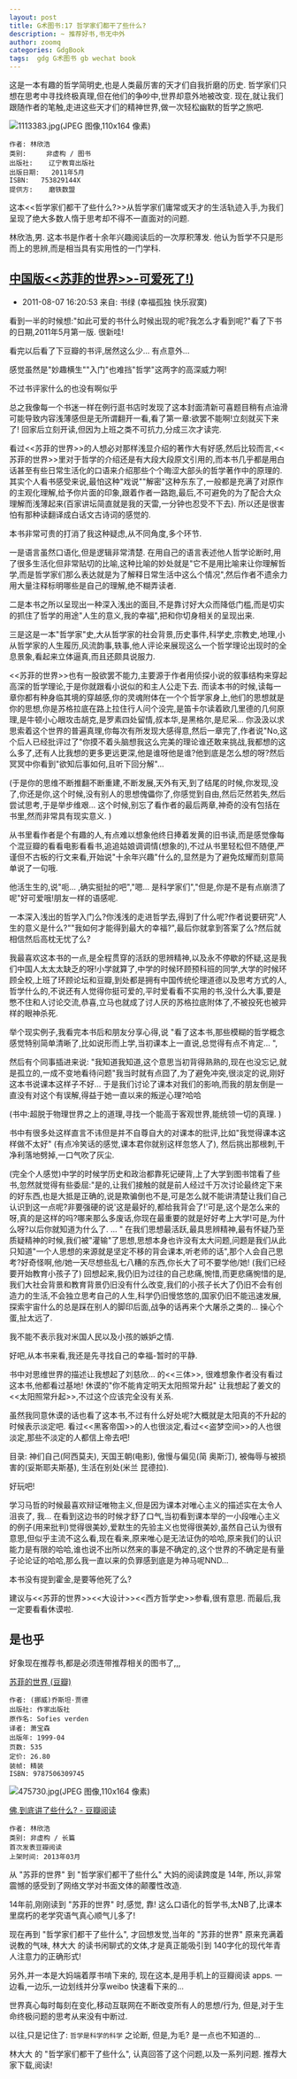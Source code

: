 ```yaml
---
layout: post
title: G术图书:17 哲学家们都干了些什么?
description: ~ 推荐好书,书无中外
author: zoomq
categories: GdgBook
tags:  gdg G术图书 gb wechat book
---
```


这是一本有趣的哲学简明史,也是人类最厉害的天才们自我折磨的历史. 哲学家们只想在思考中寻找终极真理,但在他们的争吵中,世界却意外地被改变. 现在,就让我们跟随作者的笔触,走进这些天才们的精神世界,做一次轻松幽默的哲学之旅吧. 


![1113383.jpg(JPEG 图像,110x164 像素)](http://img3.douban.com/view/ark_article_cover/cut/public/1113383.jpg)
    
    作者: 林欣浩
    类别:     非虚构 / 图书
    出版社:    辽宁教育出版社
    出版日期:   2011年5月
    ISBN:   753829144X
    提供方:    磨铁数盟


这本<<哲学家们都干了些什么?>>从哲学家们庸常或天才的生活轨迹入手,为我们呈现了绝大多数人惰于思考却不得不一直面对的问题. 

林欣浩,男. 这本书是作者十余年兴趣阅读后的一次厚积薄发. 他认为哲学不只是形而上的思辨,而是相当具有实用性的一门学科. 

<!--more-->

## [中国版<<苏菲的世界>>-可爱死了!)](http://book.douban.com/review/5054156/)

- 2011-08-07 16:20:53 来自: 书绿 (幸福孤独 快乐寂寞)


看到一半的时候想:"如此可爱的书什么时候出现的呢?我怎么才看到呢?"看了下书的日期,2011年5月第一版. 很新哇!

看完以后看了下豆瓣的书评,居然这么少... 有点意外... 

感觉虽然是"妙趣横生""入门"也难挡"哲学"这两字的高深威力啊!

不过书评家什么的也没有啊似乎

总之我像每一个书迷一样在例行逛书店时发现了这本封面清新可喜题目稍有点油滑可能导致内容浅薄感但是无所谓翻开一看,看了第一章:欲罢不能啊!立刻就买下来了!
回家后立刻开读,但因为上班之类不可抗力,分成三次才读完. 

看过<<苏菲的世界>>的人想必对那样浅显介绍的著作大有好感,然后比较而言,<<苏菲的世界>>里对于哲学的介绍还是有大段大段原文引用的,而本书几乎都是用白话甚至有些日常生活化的口语来介绍那些个个晦涩大部头的哲学著作中的原理的. 其实个人看书感受来说,最怕这种"戏说""解密"这种东东了,一般都是充满了对原作的主观化理解,给予你片面的印象,跟着作者一路跑,最后,不可避免的为了配合大众理解而浅薄起来(百家讲坛简直就是我的天雷,一分钟也忍受不下去). 所以还是很害怕有那种读翻译成白话文古诗词的感觉的. 

本书非常可贵的打消了我这种疑虑,从不同角度,多个环节. 

一是语言虽然口语化,但是逻辑非常清楚. 在用自己的语言表述他人哲学论断时,用了很多生活化但非常贴切的比喻,这种比喻的妙处就是"它不是用比喻来让你理解哲学,而是哲学家们那么表达就是为了解释日常生活中这么个情况",然后作者不遗余力用大量注释标明哪些是自己的理解,绝不糊弄读者. 

二是本书之所以呈现出一种深入浅出的面目,不是靠讨好大众而降低门槛,而是切实的抓住了哲学的用途"人生的意义,我的幸福",把和你切身相关的呈现出来. 

三是这是一本"哲学家"史,大从哲学家的社会背景,历史事件,科学史,宗教史,地理,小从哲学家的人生履历,风流韵事,轶事,他人评论来展现这么一个哲学理论出现时的全息景象,看起来立体逼真,而且还颇具说服力. 

<<苏菲的世界>>也有一股欲罢不能力,主要源于作者用侦探小说的叙事结构来穿起高深的哲学理论,于是你就跟看小说似的和主人公走下去. 
而读本书的时候,读每一章你都有种身临其境的穿越感,你的灵魂附体在一个个哲学家身上,他们的思想就是你的思想,你是苏格拉底在路上拉住行人问个没完,是笛卡尔读着欧几里德的几何原理,是牛顿小心眼攻击胡克,是罗素四处留情,叔本华,是黑格尔,是尼采... 你汲汲以求思索着这个世界的普遍真理,你每次有所发现大感得意,然后一章完了,作者说"No,这个后人已经批评过了"你摸不着头脑想我这么完美的理论谁还敢来挑战,我都想的这么多了,还有人比我想的更多更远更深,他是谁呀他是谁?他到底是怎么想的呀?然后冥冥中你看到"欲知后事如何,且听下回分解"... 

(于是你的思维不断推翻不断重建,不断发展,天外有天,到了结尾的时候,你发现,没了,你还是你,这个时候,没有别人的思想傀儡你了,你感觉到自由,然后茫然若失,然后尝试思考,于是举步维艰... 这个时候,别忘了看作者的最后两章,神奇的没有包括在书里,然而非常具有现实意义. )

从书里看作者是个有趣的人,有点难以想象他终日捧着发黄的旧书读,而是感觉像每个混豆瓣的看看电影看看书,追追姑娘调调情(想象的),不过从书里轻松但不随便,严谨但不古板的行文来看,开始说"十余年兴趣"什么的,显然是为了避免炫耀而刻意简单说了一句哦. 

他活生生的,说"呃... ,确实挺扯的吧","嗯... 是科学家们","但是,你是不是有点崩溃了呢"好可爱哦!朋友一样的语感呢. 

一本深入浅出的哲学入门么?你浅浅的走进哲学去,得到了什么呢?作者说要研究"人生的意义是什么?""我如何才能得到最大的幸福?",最后你就拿到答案了么?然后就相信然后高枕无忧了么?

我最喜欢这本书的一点,是全程贯穿的活跃的思辨精神,以及永不停歇的怀疑,这是我们中国人太太太缺乏的呀!小学就算了,中学的时候环顾预科班的同学,大学的时候环顾全校,上班了环顾论坛和豆瓣,到处都是拥有中国传统伦理道德以及思考方式的人,哲学什么的,不说还有人觉得你挺可爱的,平时爱看看不实用的书,没什么大事,要是憋不住和人讨论交流,恭喜,立马也就成了讨人厌的苏格拉底附体了,不被投死也被异样的眼神杀死. 

举个现实例子,我看完本书后和朋友分享心得,说
"看了这本书,那些模糊的哲学概念感觉特别简单清晰了,比如说形而上学,当初课本上一直说,总觉得有点不肯定... ",

然后有个同事插进来说:
"我知道我知道,这个意思当初背得熟熟的,现在也没忘记,就是孤立的,一成不变地看待问题"我当时就有点囧了,为了避免冲突,很淡定的说,刚好这本书说课本这样子不好... 于是我们讨论了课本对我们的影响,而我的朋友倒是一直没有对这个有误解,得益于她一直以来的叛逆心理?哈哈

(书中:超脱于物理世界之上的道理,寻找一个能高于客观世界,能统领一切的真理. )

书中有很多处这样直言不讳但是并不自尊自大的对课本的批评,比如"我觉得课本这样做不太好"
(有点冷笑话的感觉,课本君你就别这样忽悠人了),
然后挑出那根刺,干净利落地劈掉,一口气吹了灰尘. 

(完全个人感觉)中学的时候学历史和政治都靠死记硬背,上了大学到图书馆看了些书,忽然就觉得有些委屈:"是的,让我们接触的就是前人经过千万次讨论最终定下来的好东西,也是大抵是正确的,说是欺骗倒也不是,可是怎么就不能讲清楚让我们自己认识到这一点呢?非要强硬的说'这是最好的,都给我背会了!'可是,这个是怎么来的呀,真的是这样的吗?哪来那么多废话,你现在最重要的就是好好考上大学!可是,为什么呀?以后你就知道为什么了. ... "
在我们思想最活跃,最具思辨精神,最有怀疑乃至质疑精神的时候,我们被"灌输"了思想,思想本身也许没有太大问题,问题是我们从此只知道"一个人思想的来源就是坚定不移的背会课本,听老师的话",那个人会自己思考?好奇怪啊,他/她一天尽想些乱七八糟的东西,你长大了可不要学他/她!
(我们已经要开始教育小孩子了)
回想起来,我仍旧为过往的自己悲痛,惋惜,而更悲痛惋惜的是,我们大社会背景和教育背景仍旧没有什么改变,我们的小孩子长大了仍旧不会有创造力的生活,不会独立思考自己的人生,科学仍旧慢悠悠的,国家仍旧不能迅速发展,探索宇宙什么的总是踩在别人的脚印后面,战争的话再来个大屠杀之类的... 操心个蛋,扯太远了. 

我不能不表示我对米国人民以及小孩的嫉妒之情. 

好吧,从本书来看,我还是先寻找自己的幸福-暂时的平静. 

书中对思维世界的描述让我想起了刘慈欣... 的<<三体>>,
很难想象作者没有看过这本书,他都看过基地!
休谟的"你不能肯定明天太阳照常升起"
让我想起了姜文的<<太阳照常升起>>,不过这个应该完全没有关系. 

虽然我同意休谟的话也看了这本书,不过有什么好处呢?大概就是太阳真的不升起的时候表示淡定吧. 
看过<<黑客帝国>>的人也很淡定,看过<<盗梦空间>>的人也很淡定,那些不淡定的人都信上帝去吧!

目录:
神们自己(阿西莫夫),
天国王朝(电影),
傲慢与偏见(简 奥斯汀),
被侮辱与被损害的(妥斯耶夫斯基),
生活在别处(米兰 昆德拉). 

好玩吧!

学习马哲的时候最喜欢辩证唯物主义,但是因为课本对唯心主义的描述实在太令人沮丧了,
我... 在看到这边书的时候才舒了口气,当初看到课本举的一小段唯心主义的例子(用来批判)觉得很美妙,爱默生的先验主义也觉得很美妙,虽然自己认为很有意思,但似乎主流不这么看,现在看来,原来唯心是无法证伪的哈哈,原来我们的认识能力是有限的哈哈,谁也说不出所以然来的事是不确定的,这个世界的不确定是有量子论论证的哈哈,那么我一直以来的负罪感到底是为神马呢NND... 

本书没有提到霍金,是要等他死了么?

建议与<<苏菲的世界>><<大设计>><<西方哲学史>>参看,很有意思. 
而最后,我一定要看看休谟啦. 


## 是也乎

好象现在推荐书,都是必须连带推荐相关的图书了,,,

[苏菲的世界 (豆瓣)](http://book.douban.com/subject/1045818/)

    作者: (挪威)乔斯坦·贾德
    出版社: 作家出版社
    原作名: Sofies verden
    译者: 萧宝森
    出版年: 1999-04
    页数: 535
    定价: 26.80
    装帧: 精装
    ISBN: 9787506309745


![475730.jpg(JPEG 图像,110x164 像素)](http://img3.douban.com/view/ark_article_cover/cut/public/475730.jpg)

[佛,到底讲了些什么? - 豆瓣阅读](http://read.douban.com/ebook/475730/)

    作者: 林欣浩
    类别: 非虚构 / 长篇
    首次发表豆瓣阅读
    上架时间: 2013年03月

从 "苏菲的世界" 到 "哲学家们都干了些什么" 大妈的阅读跨度是 14年,
所以,非常震憾的感受到了网络文学对书面文体的颠覆性改造.

14年前,刚刚读到 "苏菲的世界" 时,感觉, 靠! 这么口语化的哲学书,太NB了,比课本里腐朽的老学究语气真心顺气儿多了!

现在再到 "哲学家们都干了些什么", 才回想发觉,当年的
 "苏菲的世界" 原来充满着说教的气味,
林大大 的读书闲聊式的文体,才是真正能吸引到 140字化的现代年青人注意力的正确形式!

另外,并一本是大妈端着厚书啃下来的,
现在这本,是用手机上的豆瓣阅读 apps. 一边看,一边乐,一边划线并分享weibo 快速看下来的...

世界真心每时每刻在变化,移动互联网在不断改变所有人的思想/行为,
但是,对于生命终极问题的思考从来没有中断过.

以往,只是记住了: `哲学是科学的科学` 之论断,
但是,为毛? 是一点也不知道的...

林大大 的 "哲学家们都干了些什么", 认真回答了这个问题,以及一系列问题.
推荐大家下载,阅读!


